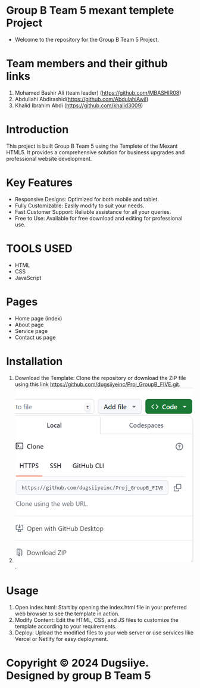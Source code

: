 

# Group B Team 5 mexant templete Project
- Welcome to the repository for the Group B Team 5 Project.

# Team members and their github links

1. Mohamed Bashir Ali (team leader) (https://github.com/MBASHIR08)
2. Abdullahi Abdirashid(https://github.com/AbdulahiAwil)
3. Khalid Ibrahim Abdi (https://github.com/khalid3009)


# Introduction
This project is built Group B Team 5 using the Templete of the Mexant HTML5. It provides a comprehensive solution for business upgrades and professional website development.

# Key Features
- Responsive Designs: Optimized for both mobile and tablet.
- Fully Customizable: Easily modify to suit your needs.
- Fast Customer Support: Reliable assistance for all your queries.
- Free to Use: Available for free download and editing for professional use.

# TOOLS USED
- HTML 
- CSS
- JavaScript


# Pages 

- Home page (index)
- About page
- Service page
- Contact us page



# Installation

1. Download the Template: Clone the repository or download the ZIP file using this link 
            https://github.com/dugsiiyeinc/Proj_GroupB_FIVE.git.
2. ![click this image link to download from github link provided above by using this screenshot attached ](image.png).

# Usage

1. Open index.html: Start by opening the index.html file in your preferred web browser to see the template in action.
2. Modify Content: Edit the HTML, CSS, and JS files to customize the template according to your requirements.
3. Deploy: Upload the modified files to your web server or use services like Vercel or Netlify for easy deployment.


# Copyright © 2024 Dugsiiye. Designed by group B Team 5